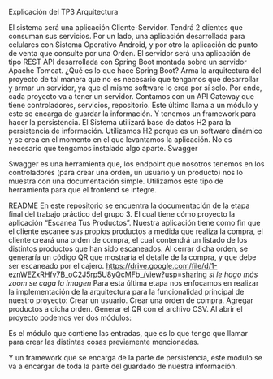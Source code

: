 Explicación del TP3
Arquitectura 

El sistema será una aplicación Cliente-Servidor. Tendrá 2 clientes que consuman sus servicios. Por un lado, una aplicación desarrollada para celulares con Sistema Operativo Android, y por otro la aplicación de punto de venta que consulte por una Orden. El servidor será una aplicación de tipo REST API desarrollada con Spring Boot montada sobre un servidor Apache Tomcat. 
¿Qué es lo que hace Spring Boot?
Arma la arquitectura del proyecto de tal manera que no es necesario que tengamos que desarrollar y armar un servidor, ya que el mismo software lo crea por sí solo. Por ende, cada proyecto va a tener un servidor. 
Contamos con un API Gateway que tiene controladores, servicios, repositorio. Este último llama a un módulo y este se encarga de guardar la información.  Y tenemos un framework para hacer la persistencia. El Sistema utilizará base de datos H2 para la persistencia de información.
Utilizamos H2 porque es un software dinámico y se crea en el momento en el que levantamos la aplicación. No es necesario que tengamos instalado algo aparte. 
Swagger

Swagger es una herramienta que, los endpoint que nosotros tenemos en los controladores (para crear una orden, un usuario y un producto) nos lo muestra con una documentación simple. 
Utilizamos este tipo de herramienta para que el frontend se integre.

README
En este repositorio se encuentra la documentación de la etapa final del trabajo práctico del grupo 3. El cual tiene cómo proyecto la aplicación “Escanea Tus Productos”.
Nuestra aplicación tiene como fin que el cliente escanee sus propios productos a medida que realiza la compra, el cliente creará una orden de compra, el cual contendrá un listado de los distintos productos que han sido escaneados. Al cerrar dicha orden, se generaría un código QR que mostraría el detalle de la compra, y que debe ser escaneado por el cajero.
https://drive.google.com/file/d/1-eznWEZxRHfv7B_oC2J5rp5U8yQcMFb_/view?usp=sharing
*si le hago más zoom se caga la imagen*
Para esta última etapa nos enfocamos en realizar la implementación de la arquitectura para la funcionalidad principal de nuestro proyecto:
Crear un usuario.
Crear una orden de compra.
Agregar productos a dicha orden.
Generar el QR con el archivo CSV.
Al abrir el proyecto podemos ver dos módulos:

Es el módulo que contiene las entradas, que es lo que tengo que llamar para crear las distintas cosas previamente mencionadas.

Y un framework que se encarga de la parte de persistencia, este módulo se va a encargar de toda la parte del guardado de nuestra información.


